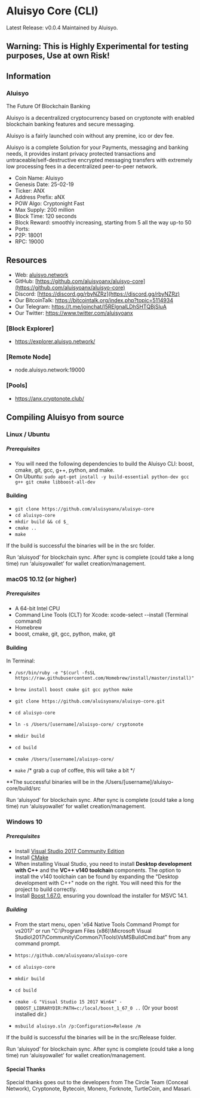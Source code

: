 # Aluisyo Core (CLI)
Latest Release: v0.0.4
Maintained by Aluisyo.

## Warning: This is Highly Experimental for testing purposes, Use at own Risk!


## Information
### Aluisyo

The Future Of Blockchain Banking

Aluisyo is a decentralized cryptocurrency based on cryptonote with enabled blockchain banking features and secure messaging.

Aluisyo is a fairly launched coin without any premine, ico or dev fee.

Aluisyo is a complete Solution for your Payments, messaging and banking needs, it provides instant privacy protected transactions and untraceable/self-destructive encrypted messaging transfers with extremely low processing fees in a decentralized peer-to-peer network.

- Coin Name: Aluisyo
- Genesis Date: 25-02-19
- Ticker: ANX
- Address Prefix: aNX
- POW Algo: Cryptonight Fast
- Max Supply: 200 million
- Block Time: 120 seconds
- Block Reward: smoothly increasing, starting from 5 all the way up-to 50
- Ports:
- P2P: 18001
- RPC: 19000


## Resources
- Web: [aluisyo.network](https://aluisyo.network/)
- GitHub: [https://github.com/aluisyoanx/aluisyo-core](https://github.com/aluisyoanx/aluisyo-core)
- Discord: [https://discord.gg/rbyNZRz](https://discord.gg/rbyNZRz)
- Our BitcoinTalk: https://bitcointalk.org/index.php?topic=5114934
- Our Telegram: https://t.me/joinchat/I5RElgnalLDhSHTQBjSluA
- Our Twitter: https://www.twitter.com/aluisyoanx

### [Block Explorer] 
- https://explorer.aluisyo.network/

### [Remote Node]
- node.aluisyo.network:19000

### [Pools] 
- https://anx.cryptonote.club/


## Compiling Aluisyo from source

### Linux / Ubuntu

##### Prerequisites

- You will need the following dependencies to build the Aluisyo CLI: boost, cmake, git, gcc, g++, python, and make.
- On Ubuntu: `sudo apt-get install -y build-essential python-dev gcc g++ git cmake libboost-all-dev`

#### Building

- `git clone https://github.com/aluisyoanx/aluisyo-core`
- `cd aluisyo-core`
- `mkdir build && cd $_`
- `cmake ..`
- `make`

If the build is successful the binaries will be in the src folder.

Run ‘aluisyod’ for blockchain sync. After sync is complete (could take a long time) run ‘aluisyowallet’ for wallet creation/management.


### macOS 10.12 (or higher)

##### Prerequisites

- A 64-bit Intel CPU
- Command Line Tools (CLT) for Xcode:   xcode-select --install (Terminal command)
- Homebrew
- boost, cmake, git, gcc, python, make, git

#### Building

In Terminal:

- `/usr/bin/ruby -e "$(curl -fsSL https://raw.githubusercontent.com/Homebrew/install/master/install)"`

- `brew install boost cmake git gcc python make`

- `git clone https://github.com/aluisyoanx/aluisyo-core.git`

- `cd aluisyo-core`
- `ln -s /Users/[username]/aluisyo-core/ cryptonote`
- `mkdir build`
- `cd build`
- `cmake /Users/[username]/aluisyo-core/`
- `make`     /* grab a cup of coffee, this will take a bit */

**The successful binaries will be in the /Users/[username]/aluisyo-core/build/src

Run ‘aluisyod’ for blockchain sync. After sync is complete (could take a long time) run ‘aluisyowallet’ for wallet creation/management.




### Windows 10

##### Prerequisites

- Install [Visual Studio 2017 Community Edition](https://www.visualstudio.com/thank-you-downloading-visual-studio/?sku=Community&rel=15&page=inlineinstall)
- Install [CMake](https://cmake.org/download/)
- When installing Visual Studio, you need to install **Desktop development with C++** and the **VC++ v140 toolchain** components. The option to install the v140 toolchain can be found by expanding the "Desktop development with C++" node on the right. You will need this for the project to build correctly.
- Install [Boost 1.67.0](https://boost.teeks99.com/bin/1.67.0/), ensuring you download the installer for MSVC 14.1.

##### Building

- From the start menu, open 'x64 Native Tools Command Prompt for vs2017' or run "C:\Program Files (x86)\Microsoft Visual Studio\2017\Community\Common7\Tools\VsMSBuildCmd.bat" from any command prompt.

- `https://github.com/aluisyoanx/aluisyo-core`
- `cd aluisyo-core`
- `mkdir build`
- `cd build`
- `cmake -G "Visual Studio 15 2017 Win64" -DBOOST_LIBRARYDIR:PATH=c:/local/boost_1_67_0 ..` (Or your boost installed dir.)
- `msbuild aluisyo.sln /p:Configuration=Release /m`

If the build is successful the binaries will be in the src/Release folder.

Run ‘aluisyod’ for blockchain sync. After sync is complete (could take a long time) run ‘aluisyowallet’ for wallet creation/management.

#### Special Thanks
Special thanks goes out to the developers from The Circle Team (Conceal Network), Cryptonote, Bytecoin, Monero, Forknote, TurtleCoin, and Masari.
